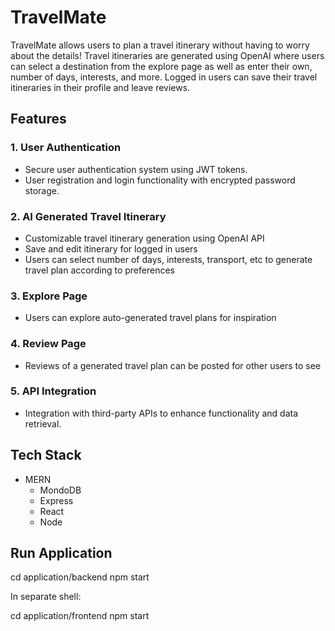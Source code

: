 # TravelMate

TravelMate allows users to plan a travel itinerary without having to worry about the details! Travel itineraries are generated using OpenAI where users can select a destination from the explore page as well as enter their own, number of days, interests, and more. Logged in users can save their travel itineraries in their profile and leave reviews.

## Features

### 1. User Authentication

- Secure user authentication system using JWT tokens.
- User registration and login functionality with encrypted password storage.

### 2. AI Generated Travel Itinerary
- Customizable travel itinerary generation using OpenAI API
- Save and edit itinerary for logged in users
- Users can select number of days, interests, transport, etc to generate travel plan according to preferences

### 3. Explore Page
- Users can explore auto-generated travel plans for inspiration

### 4. Review Page
- Reviews of a generated travel plan can be posted for other users to see

### 5. API Integration

- Integration with third-party APIs to enhance functionality and data retrieval.

## Tech Stack
- MERN
    - MondoDB
    - Express
    - React
    - Node

## Run Application

cd application/backend
npm start

In separate shell:

cd application/frontend
npm start
